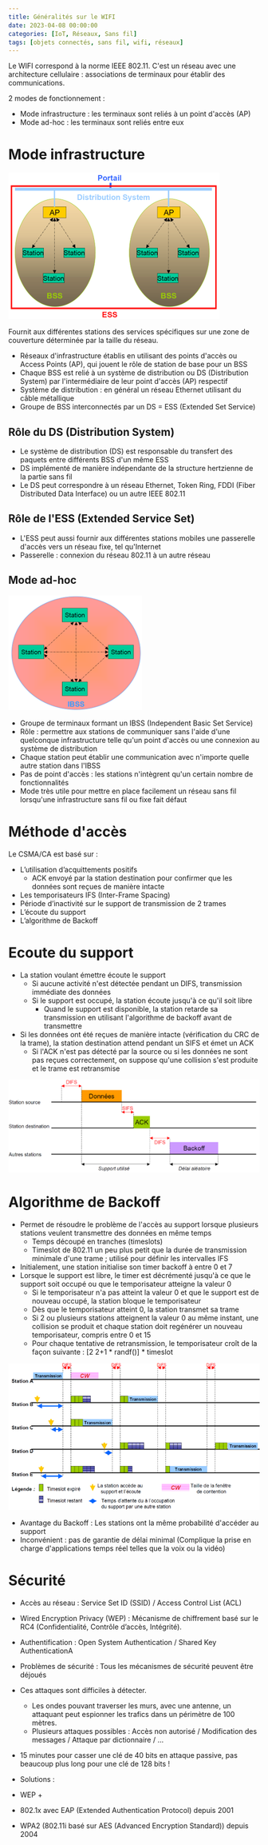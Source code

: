 ```yaml
---
title: Généralités sur le WIFI
date: 2023-04-08 00:00:00
categories: [IoT, Réseaux, Sans fil]
tags: [objets connectés, sans fil, wifi, réseaux]
---
```


Le WIFI correspond à la norme IEEE 802.11. C'est un réseau avec une architecture  cellulaire : associations de terminaux pour établir des communications. 

2 modes de fonctionnement :
- Mode infrastructure : les terminaux sont reliés à un point d'accès (AP)
- Mode ad-hoc : les terminaux sont reliés entre eux

# Mode infrastructure

![WIFI infrastructure](../../assets/com-sans-fil/WIFI/archi-wifi.png)

Fournit aux différentes stations des services spécifiques sur une zone de couverture déterminée par la taille du réseau.

- Réseaux d'infrastructure établis en utilisant des points d'accès ou Access Points (AP), qui jouent le rôle de station de base pour un BSS
- Chaque BSS est relié à un système de distribution ou DS (Distribution System) par l'intermédiaire de leur point d'accès (AP) respectif
- Système de distribution : en général un réseau Ethernet utilisant du câble métallique
- Groupe de BSS interconnectés par un DS = ESS (Extended Set Service)

## Rôle du DS (Distribution System)

- Le système de distribution (DS) est responsable du transfert des paquets entre différents BSS d'un même ESS
- DS implémenté de manière indépendante de la structure hertzienne de la partie sans fil
- Le DS peut correspondre à un réseau Ethernet, Token Ring, FDDI (Fiber Distributed Data Interface) ou un autre IEEE 802.11

## Rôle de l'ESS (Extended Service Set)

- L'ESS peut aussi fournir aux différentes stations mobiles une passerelle d'accès vers un réseau fixe, tel qu'Internet
- Passerelle : connexion du réseau 802.11 à un autre réseau

## Mode ad-hoc

![WIFI ad-hoc](../../assets/com-sans-fil/WIFI/archi-wifi_adhoc.png)

- Groupe de terminaux formant un IBSS (Independent Basic Set Service)
- Rôle : permettre aux stations de communiquer sans l'aide d'une quelconque infrastructure telle qu'un point d'accès ou une connexion au système de distribution
- Chaque station peut établir une communication avec n'importe quelle autre station dans l'IBSS
- Pas de point d'accès : les stations n'intègrent qu'un certain nombre de fonctionnalités
- Mode très utile pour mettre en place facilement un réseau sans fil lorsqu'une infrastructure sans fil ou fixe fait défaut

# Méthode d'accès

Le CSMA/CA est basé sur :
- L’utilisation d’acquittements positifs
    - ACK envoyé par la station destination pour confirmer que les données sont reçues de manière intacte
- Les temporisateurs IFS (Inter-Frame Spacing)
- Période d’inactivité sur le support de transmission de 2 trames
- L’écoute du support
- L’algorithme de Backoff

# Ecoute du support

- La station voulant émettre écoute le support
  - Si aucune activité n'est détectée pendant un DIFS, transmission immédiate des données
  - Si le support est occupé, la station écoute jusqu'à ce qu'il soit libre
    - Quand le support est disponible, la station retarde sa transmission en utilisant l'algorithme de backoff avant de transmettre
- Si les données ont été reçues de manière intacte (vérification du CRC de la trame), la station destination attend pendant un SIFS et émet un ACK
  - Si l'ACK n'est pas détecté par la source ou si les données ne sont pas reçues correctement, on suppose qu'une collision s'est produite et le trame est retransmise

![WIFI CSMA/CA](../../assets/com-sans-fil/WIFI/archi-wifi_ecoute.png)

# Algorithme de Backoff

- Permet de résoudre le problème de l'accès au support lorsque plusieurs stations veulent transmettre des données en même temps
  - Temps découpé en tranches (timeslots)
  - Timeslot de 802.11 un peu plus petit que la durée de transmission minimale d'une trame ; utilisé pour définir les intervalles IFS
- Initialement, une station initialise son timer backoff à entre 0 et 7
- Lorsque le support est libre, le timer est décrémenté jusqu'à ce que le support soit occupé ou que le temporisateur atteigne la valeur 0
  - Si le temporisateur n'a pas atteint la valeur 0 et que le support est de nouveau occupé, la station bloque le temporisateur
  - Dès que le temporisateur atteint 0, la station transmet sa trame
  - Si 2 ou plusieurs stations atteignent la valeur 0 au même instant, une collision se produit et chaque station doit regénérer un nouveau temporisateur, compris entre 0 et 15
  - Pour chaque tentative de retransmission, le temporisateur croît de la façon suivante : [2 2+1 * randf()] * timeslot

![WIFI CSMA/CA](../../assets/com-sans-fil/WIFI/archi-wifi_algo_backoff.png)

- Avantage du Backoff : Les stations ont la même probabilité d'accéder au support 
- Inconvénient : pas de garantie de délai minimal (Complique la prise en charge d'applications temps réel telles que la voix ou la vidéo)

# Sécurité

- Accès au réseau : Service Set ID (SSID) / Access Control List (ACL)
- Wired Encryption Privacy (WEP) : Mécanisme de chiffrement basé sur le RC4 (Confidentialité, Contrôle d’accès, Intégrité).
- Authentification : Open System Authentication / Shared Key AuthenticationA

- Problèmes de sécurité : Tous les mécanismes de sécurité peuvent être déjoués

- Ces attaques sont difficiles à détecter.
    - Les ondes pouvant traverser les murs, avec une antenne, un attaquant peut espionner les trafics dans un périmètre de 100 mètres.
    - Plusieurs attaques possibles : Accès non autorisé / Modification des messages / Attaque par dictionnaire / …
- 15 minutes pour casser une clé de 40 bits en attaque passive, pas beaucoup plus long pour une clé de 128 bits !

- Solutions :
- WEP +
- 802.1x avec EAP (Extended Authentication Protocol) depuis 2001
- WPA2 (802.11i basé sur AES (Advanced Encryption Standard)) depuis 2004